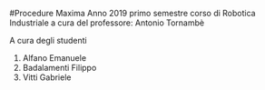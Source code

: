#Procedure Maxima
Anno 2019 primo semestre corso di Robotica Industriale a cura del professore: Antonio Tornambè

A cura degli studenti
1. Alfano Emanuele
2. Badalamenti Filippo
3. Vitti Gabriele
